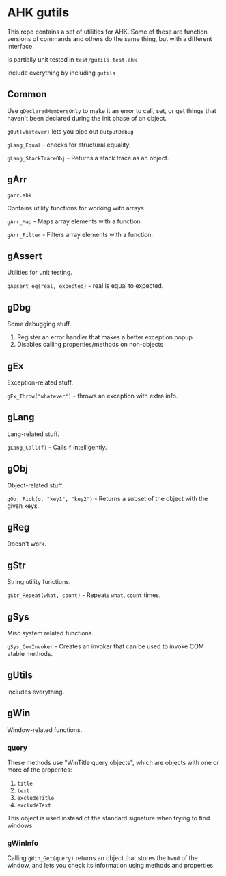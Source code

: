 # AHK gutils

This repo contains a set of utilities for AHK. Some of these are function versions of commands and others do the same thing, but with a different interface.

Is partially unit tested in `test/gutils.test.ahk`

Include everything by including `gutils`

## Common

Use `gDeclaredMembersOnly` to make it an error to call, set, or get things that haven't been declared during the init phase of an object.

`gOut(whatever)` lets you pipe out `OutputDebug`

`gLang_Equal` - checks for structural equality.

`gLang_StackTraceObj` - Returns a stack trace as an object.

## gArr

`garr.ahk`

Contains utility functions for working with arrays.

`gArr_Map` - Maps array elements with a function.

`gArr_Filter` - Filters array elements with a function.

## gAssert

Utilities for unit testing.

`gAssert_eq(real, expected)` - real is equal to expected.

## gDbg

Some debugging stuff.

1. Register an error handler that makes a better exception popup.
2. Disables calling properties/methods on non-objects

## gEx

Exception-related stuff.

`gEx_Throw("whatever")` - throws an exception with extra info.

## gLang

Lang-related stuff.

`gLang_Call(f)` - Calls `f` intelligently.

## gObj

Object-related stuff.

`gObj_Pick(o, "key1", "key2")` - Returns a subset of the object with the given keys.

## gReg

Doesn't work.

## gStr

String utility functions.

`gStr_Repeat(what, count)` - Repeats `what`, `count` times.

## gSys

Misc system related functions.

`gSys_ComInvoker` - Creates an invoker that can be used to invoke COM vtable methods.

## gUtils

includes everything.

## gWin

Window-related functions.

### query

These methods use "WinTitle query objects", which are objects with one or more of the properites:

1. `title`
2. `text`
3. `excludeTitle`
4. `excludeText`

This object is used instead of the standard signature when trying to find windows.

### gWinInfo

Calling `gWin_Get(query)` returns an object that stores the `hwnd` of the window, and lets you check its information using methods and properties.

